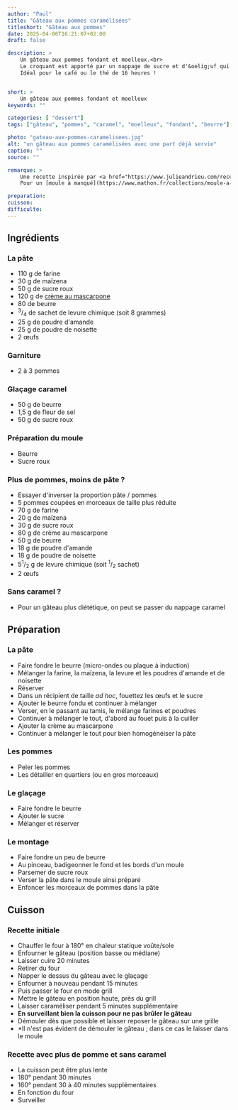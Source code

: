 ```yaml
---
author: "Paul"
title: "Gâteau aux pommes caramélisées"
titleshort: "Gâteau aux pommes"
date: 2025-04-06T16:21:07+02:00
draft: false

description: >
    Un gâteau aux pommes fondant et moelleux.<br>
    Le croquant est apporté par un nappage de sucre et d'&oelig;uf qui va caraméliser à la cuisson.<br>
    Idéal pour le café ou le thé de 16 heures !


short: >
    Un gâteau aux pommes fondant et moelleux
keywords: ""

categories: [ "dessert"]
tags: ["gâteau", "pommes", "caramel", "moelleux", "fondant", "beurre"]

photo: "gateau-aux-pommes-caramelisees.jpg"
alt: "un gâteau aux pommes caramélisées avec une part déjà servie"
caption: ""
source: ""

remarque: >
    Une recette inspirée par <a href="https://www.julieandrieu.com/recettes/gateau-aux-pommes-caramelise-dantoinette">Julie Andrieu</a><br>
    Pour un [moule à manqué](https://www.mathon.fr/collections/moule-a-manque) de 22 cm de diamètre

preparation: 
cuisson: 
difficulte:
---
```



## Ingrédients
### La pâte
- 110 g de farine
- 30 g de maïzena
- 50 g de sucre roux
- 120 g de [crème au mascarpone](https://www.elle-et-vire.com/fr/fr/creme/produits/la-creme-au-mascarpone/)
- 80 de beurre
- <sup>3</sup>/<sub>4</sub> de sachet de levure chimique (soit 8 grammes)
- 25 g de poudre d'amande
- 25 g de poudre de noisette
- 2 &oelig;ufs
### Garniture
- 2 à 3 pommes
### Glaçage caramel
- 50 g de beurre
- 1,5 g de fleur de sel
- 50 g de sucre roux
### Préparation du moule
- Beurre
- Sucre roux
### Plus de pommes, moins de pâte ?
- Essayer d'inverser la proportion pâte / pommes
- 5 pommes coupées en morceaux de taille plus réduite
- 70 g de farine
- 20 g de maïzena
- 30 g de sucre roux
- 80 g de crème au mascarpone
- 50 g de beurre
- 18 g de poudre d'amande
- 18 g de poudre de noisette
- 5<sup>1</sup>/<sub>2</sub> g de levure chimique (soit <sup>1</sup>/<sub>2</sub> sachet)
- 2 &oelig;ufs
### Sans caramel ?
- Pour un gâteau plus diététique, on peut se passer du nappage caramel
## Préparation
### La pâte
- Faire fondre le beurre (micro-ondes ou plaque à induction)
- Mélanger la farine, la maïzena, la levure et les poudres d'amande et de noisette
- Réserver
- Dans un récipient de taille *ad hoc*, fouettez les &oelig;ufs et le sucre
- Ajouter le beurre fondu et continuer à mélanger
- Verser, en le passant au tamis, le mélange farines et poudres
- Continuer à mélanger le tout, d'abord au fouet puis à la cuiller
- Ajouter la crème au mascarpone
- Continuer à mélanger le tout pour bien homogénéiser la pâte
### Les pommes
- Peler les pommes
- Les détailler en quartiers (ou en gros morceaux) 
### Le glaçage
- Faire fondre le beurre
- Ajouter le sucre
- Mélanger et réserver
### Le montage
- Faire fondre un peu de beurre
- Au pinceau, badigeonner le fond et les bords d'un moule
- Parsemer de sucre roux
- Verser la pâte dans le moule ainsi préparé
- Enfoncer les morceaux de pommes dans la pâte
## Cuisson
### Recette initiale
- Chauffer le four à 180° en chaleur statique voûte/sole
- Enfourner le gâteau (position basse ou médiane)
- Laisser cuire 20 minutes
- Retirer du four
- Napper le dessus du gâteau avec le glaçage
- Enfourner à nouveau pendant 15 minutes
- Puis passer le four en mode grill
- Mettre le gâteau en position haute, près du grill
- Laisser caraméliser pendant 5 minutes supplémentaire
- **En surveillant bien la cuisson pour ne pas brûler le gâteau**
- Démouler dès que possible et laisser reposer le gâteau sur une grille
- *Il n'est pas évident de démouler le gâteau ; dans ce cas le laisser dans le moule
### Recette avec plus de pomme et sans caramel
- La cuisson peut être plus lente
- 180° pendant 30 minutes
- 160° pendant 30 à 40 minutes supplémentaires
- En fonction du four
- Surveiller

